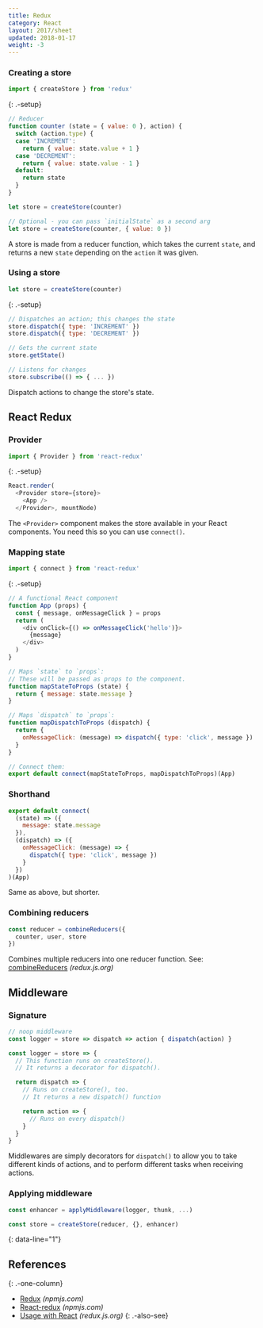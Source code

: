 ```yaml
---
title: Redux
category: React
layout: 2017/sheet
updated: 2018-01-17
weight: -3
---
```


### Creating a store

```js
import { createStore } from 'redux'
```
{: .-setup}

```js
// Reducer
function counter (state = { value: 0 }, action) {
  switch (action.type) {
  case 'INCREMENT':
    return { value: state.value + 1 }
  case 'DECREMENT':
    return { value: state.value - 1 }
  default:
    return state
  }
}
```

```js
let store = createStore(counter)
```

```js
// Optional - you can pass `initialState` as a second arg
let store = createStore(counter, { value: 0 })
```

A store is made from a reducer function, which takes the current `state`, and
returns a new `state` depending on the `action` it was given.

### Using a store

```js
let store = createStore(counter)
```
{: .-setup}

```js
// Dispatches an action; this changes the state
store.dispatch({ type: 'INCREMENT' })
store.dispatch({ type: 'DECREMENT' })
```

```js
// Gets the current state
store.getState()
```

```js
// Listens for changes
store.subscribe(() => { ... })
```

Dispatch actions to change the store's state.

## React Redux

### Provider

```js
import { Provider } from 'react-redux'
```
{: .-setup}

```js
React.render(
  <Provider store={store}>
    <App />
  </Provider>, mountNode)
```

The `<Provider>` component makes the store available in your React components. You need this so you can use `connect()`.

### Mapping state

```js
import { connect } from 'react-redux'
```
{: .-setup}

```js
// A functional React component
function App (props) {
  const { message, onMessageClick } = props
  return (
    <div onClick={() => onMessageClick('hello')}>
      {message}
    </div>
  )
}
```

```js
// Maps `state` to `props`:
// These will be passed as props to the component.
function mapStateToProps (state) {
  return { message: state.message }
}

// Maps `dispatch` to `props`:
function mapDispatchToProps (dispatch) {
  return {
    onMessageClick: (message) => dispatch({ type: 'click', message })
  }
}

// Connect them:
export default connect(mapStateToProps, mapDispatchToProps)(App)
```

### Shorthand

```js
export default connect(
  (state) => ({
    message: state.message
  }),
  (dispatch) => ({
    onMessageClick: (message) => {
      dispatch({ type: 'click', message })
    }
  })
)(App)
```

Same as above, but shorter.

### Combining reducers

```js
const reducer = combineReducers({
  counter, user, store
})
```

Combines multiple reducers into one reducer function. See: [combineReducers](https://redux.js.org/docs/api/combineReducers.html) _(redux.js.org)_

## Middleware

### Signature

```js
// noop middleware
const logger = store => dispatch => action { dispatch(action) }
```

```js
const logger = store => {
  // This function runs on createStore().
  // It returns a decorator for dispatch().

  return dispatch => {
    // Runs on createStore(), too.
    // It returns a new dispatch() function

    return action => {
      // Runs on every dispatch()
    }
  }
}
```

Middlewares are simply decorators for `dispatch()` to allow you to take
different kinds of actions, and to perform different tasks when receiving
actions.

### Applying middleware

```js
const enhancer = applyMiddleware(logger, thunk, ...)
```

```js
const store = createStore(reducer, {}, enhancer)
```
{: data-line="1"}

## References
{: .-one-column}

* [Redux](https://www.npmjs.com/package/redux) _(npmjs.com)_
* [React-redux](https://www.npmjs.com/package/react-redux) _(npmjs.com)_
* [Usage with React](http://redux.js.org/docs/basics/UsageWithReact.html) _(redux.js.org)_
{: .-also-see}
